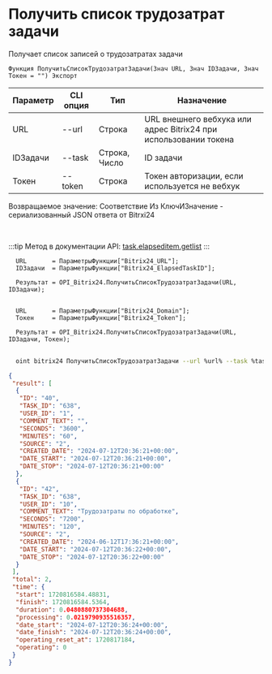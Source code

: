 ﻿---
sidebar_position: 3
---

# Получить список трудозатрат задачи
 Получает список записей о трудозатратах задачи



`Функция ПолучитьСписокТрудозатратЗадачи(Знач URL, Знач IDЗадачи, Знач Токен = "") Экспорт`

  | Параметр | CLI опция | Тип | Назначение |
  |-|-|-|-|
  | URL | --url | Строка | URL внешнего вебхука или адрес Bitrix24 при использовании токена |
  | IDЗадачи | --task | Строка, Число | ID задачи |
  | Токен | --token | Строка | Токен авторизации, если используется не вебхук |

  
  Возвращаемое значение:   Соответствие Из КлючИЗначение - сериализованный JSON ответа от Bitrxi24

<br/>

:::tip
Метод в документации API: [task.elapseditem.getlist](https://dev.1c-bitrix.ru/rest_help/tasks/task/elapseditem/getlist.php)
:::
<br/>


```bsl title="Пример кода"
  URL       = ПараметрыФункции["Bitrix24_URL"];
  IDЗадачи  = ПараметрыФункции["Bitrix24_ElapsedTaskID"];
  
  Результат = OPI_Bitrix24.ПолучитьСписокТрудозатратЗадачи(URL, IDЗадачи);
  
  
  URL       = ПараметрыФункции["Bitrix24_Domain"];
  Токен     = ПараметрыФункции["Bitrix24_Token"];
  
  Результат = OPI_Bitrix24.ПолучитьСписокТрудозатратЗадачи(URL, IDЗадачи, Токен);
```
	


```sh title="Пример команды CLI"
    
  oint bitrix24 ПолучитьСписокТрудозатратЗадачи --url %url% --task %task% --token %token%

```

```json title="Результат"
{
 "result": [
  {
   "ID": "40",
   "TASK_ID": "638",
   "USER_ID": "1",
   "COMMENT_TEXT": "",
   "SECONDS": "3600",
   "MINUTES": "60",
   "SOURCE": "2",
   "CREATED_DATE": "2024-07-12T20:36:21+00:00",
   "DATE_START": "2024-07-12T20:36:21+00:00",
   "DATE_STOP": "2024-07-12T20:36:21+00:00"
  },
  {
   "ID": "42",
   "TASK_ID": "638",
   "USER_ID": "10",
   "COMMENT_TEXT": "Трудозатраты по обработке",
   "SECONDS": "7200",
   "MINUTES": "120",
   "SOURCE": "2",
   "CREATED_DATE": "2024-06-12T17:36:21+00:00",
   "DATE_START": "2024-07-12T20:36:22+00:00",
   "DATE_STOP": "2024-07-12T20:36:22+00:00"
  }
 ],
 "total": 2,
 "time": {
  "start": 1720816584.48831,
  "finish": 1720816584.5364,
  "duration": 0.0480880737304688,
  "processing": 0.0219790935516357,
  "date_start": "2024-07-12T20:36:24+00:00",
  "date_finish": "2024-07-12T20:36:24+00:00",
  "operating_reset_at": 1720817184,
  "operating": 0
 }
}
```
